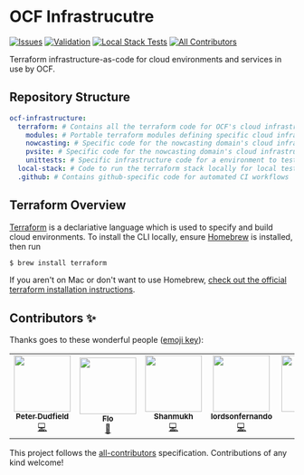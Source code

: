 # OCF Infrastrucutre

<!-- ALL-CONTRIBUTORS-BADGE:START - Do not remove or modify this section -->
[contributors-shield]: https://img.shields.io/badge/all_contributors-5-orange.svg
<!-- ALL-CONTRIBUTORS-BADGE:END -->

[![Issues](https://img.shields.io/github/issues/openclimatefix/ocf-infrastructure)](https://github.com/openclimatefix/ocf-infrastructure/issues?q=is%3Aissue+is%3Aopen+sort%3Aupdated-desc)
[![Validation](https://img.shields.io/github/actions/workflow/status/openclimatefix/ocf-infrastructure/terraform-validate.yaml?label=validate)](https://github.com/openclimatefix/ocf-infrastructure/actions/workflows/terraform-validate.yaml)
[![Local Stack Tests](https://img.shields.io/github/actions/workflow/status/openclimatefix/ocf-infrastructure/local-stack-tests.yaml?label=local-stack)](https://github.com/openclimatefix/ocf-infrastructure/actions/workflows/local-stack-tests.yaml)
[![All Contributors][contributors-shield]](#contributors-)


Terraform infrastructure-as-code for cloud environments and services in use by OCF.

## Repository Structure

```yaml
ocf-infrastructure:
  terraform: # Contains all the terraform code for OCF's cloud infrastructure
    modules: # Portable terraform modules defining specific cloud infrastructure blocks
    nowcasting: # Specific code for the nowcasting domain's cloud infrastructure
    pvsite: # Specific code for the nowcasting domain's cloud infrastruture
    unittests: # Specific infrastructure code for a environment to test the modules
  local-stack: # Code to run the terraform stack locally for local testing/development
  .github: # Contains github-specific code for automated CI workflows
```

## Terraform Overview

[Terraform](https://learn.hashicorp.com/terraform) is a declariative language which is used to specify and build cloud environments. To install the CLI locally, ensure [Homebrew](https://brew.sh/) is installed, then run

```bash
$ brew install terraform
```

If you aren't on Mac or don't want to use Homebrew,
[check out the official terraform installation instructions](https://learn.hashicorp.com/tutorials/terraform/install-cli#install-terraform).

## Contributors ✨

Thanks goes to these wonderful people ([emoji key](https://allcontributors.org/docs/en/emoji-key)):

<!-- ALL-CONTRIBUTORS-LIST:START - Do not remove or modify this section -->
<!-- prettier-ignore-start -->
<!-- markdownlint-disable -->
<table>
  <tr>
    <td align="center"><a href="https://github.com/peterdudfield"><img src="https://avatars.githubusercontent.com/u/34686298?v=4?s=100" width="100px;" alt=""/><br /><sub><b>Peter Dudfield</b></sub></a><br /><a href="https://github.com/openclimatefix/nowcasting_infrastructure/commits?author=peterdudfield" title="Code">💻</a></td>
    <td align="center"><a href="https://github.com/flowirtz"><img src="https://avatars.githubusercontent.com/u/6052785?v=4?s=100" width="100px;" alt=""/><br /><sub><b>Flo</b></sub></a><br /><a href="https://github.com/openclimatefix/nowcasting_infrastructure/pulls?q=is%3Apr+reviewed-by%3Aflowirtz" title="Reviewed Pull Requests">👀</a></td>
    <td align="center"><a href="https://github.com/vnshanmukh"><img src="https://avatars.githubusercontent.com/u/67438038?v=4?s=100" width="100px;" alt=""/><br /><sub><b>Shanmukh</b></sub></a><br /><a href="https://github.com/openclimatefix/nowcasting_infrastructure/commits?author=vnshanmukh" title="Code">💻</a></td>
    <td align="center"><a href="https://github.com/lordsonfernando"><img src="https://avatars.githubusercontent.com/u/68499565?v=4?s=100" width="100px;" alt=""/><br /><sub><b>lordsonfernando</b></sub></a><br /><a href="https://github.com/openclimatefix/nowcasting_infrastructure/commits?author=lordsonfernando" title="Code">💻</a></td>
    <td align="center"><a href="https://github.com/gmlyth"><img src="https://avatars.githubusercontent.com/u/88547342?v=4?s=100" width="100px;" alt=""/><br /><sub><b>gmlyth</b></sub></a><br /><a href="https://github.com/openclimatefix/nowcasting_infrastructure/commits?author=gmlyth" title="Code">💻</a></td>
  </tr>
</table>

<!-- markdownlint-restore -->
<!-- prettier-ignore-end -->

<!-- ALL-CONTRIBUTORS-LIST:END -->

This project follows the [all-contributors](https://github.com/all-contributors/all-contributors) specification. Contributions of any kind welcome!
